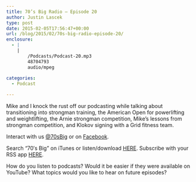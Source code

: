 ```yaml
---
title: 70’s Big Radio – Episode 20
author: Justin Lascek
type: post
date: 2015-02-05T17:56:47+00:00
url: /blog/2015/02/70s-big-radio-episode-20/
enclosure:
  - |
    |
        /Podcasts/Podcast-20.mp3
        48704793
        audio/mpeg
        
categories:
  - Podcast

---
```

Mike and I knock the rust off our podcasting while talking about transitioning into strongman training, the American Open for powerlifting and weightlifting, the Arnie strongman competition, Mike&#8217;s lessons from strongman competition, and Klokov signing with a Grid fitness team.

Interact with us <a href="https://twitter.com/70sbig" target="_blank">@70sBig</a> or on <a href="http://www.facebook.com/70sBig" target="_blank">Facebook</a>.

Search “70′s Big” on iTunes or listen/download <a href="/Podcasts/Podcast-20.mp3" target="_blank">HERE</a>. Subscribe with your RSS app <a href="/radio/feed/" target="_blank">HERE</a>.

How do you listen to podcasts? Would it be easier if they were available on YouTube? What topics would you like to hear on future episodes?
